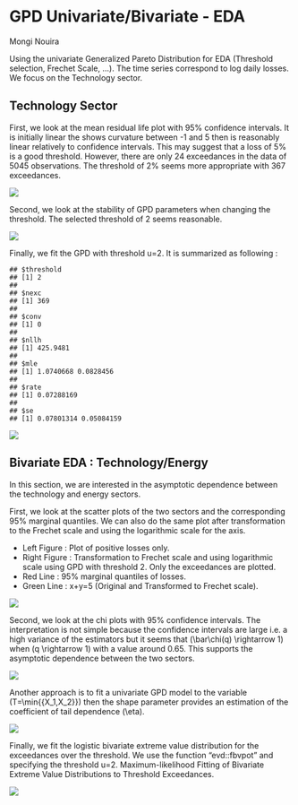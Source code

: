 GPD Univariate/Bivariate - EDA
================
Mongi Nouira

Using the univariate Generalized Pareto Distribution for EDA (Threshold
selection, Frechet Scale, …). The time series correspond to log daily
losses. We focus on the Technology sector.

<p align="center">

</p>

## Technology Sector

First, we look at the mean residual life plot with 95% confidence
intervals. It is initially linear the shows curvature between -1 and 5
then is reasonably linear relatively to confidence intervals. This may
suggest that a loss of 5% is a good threshold. However, there are only
24 exceedances in the data of 5045 observations. The threshold of 2%
seems more appropriate with 367 exceedances.

<p align="center">

<img src="cache/GPD_EDA/unnamed-chunk-3-1.png" style="display: block; margin: auto;" />

</p>

Second, we look at the stability of GPD parameters when changing the
threshold. The selected threshold of 2 seems reasonable.

<p align="center">

<img src="cache/GPD_EDA/unnamed-chunk-4-1.png" style="display: block; margin: auto;" />

</p>

Finally, we fit the GPD with threshold u=2. It is summarized as
following :

<p align="center">

    ## $threshold
    ## [1] 2
    ## 
    ## $nexc
    ## [1] 369
    ## 
    ## $conv
    ## [1] 0
    ## 
    ## $nllh
    ## [1] 425.9481
    ## 
    ## $mle
    ## [1] 1.0740668 0.0828456
    ## 
    ## $rate
    ## [1] 0.07288169
    ## 
    ## $se
    ## [1] 0.07801314 0.05084159

</p>

<p align="center">

<img src="cache/GPD_EDA/unnamed-chunk-6-1.png" style="display: block; margin: auto;" />

</p>

## Bivariate EDA : Technology/Energy

In this section, we are interested in the asymptotic dependence between
the technology and energy sectors.

First, we look at the scatter plots of the two sectors and the
corresponding 95% marginal quantiles. We can also do the same plot after
transformation to the Frechet scale and using the logarithmic scale for
the axis.

  - Left Figure : Plot of positive losses only.
  - Right Figure : Transformation to Frechet scale and using logarithmic
    scale using GPD with threshold 2. Only the exceedances are plotted.
  - Red Line : 95% marginal quantiles of losses.
  - Green Line : x+y=5 (Original and Transformed to Frechet scale).

<p align="center">

<img src="cache/GPD_EDA/unnamed-chunk-7-1.png" style="display: block; margin: auto;" />

</p>

Second, we look at the chi plots with 95% confidence intervals. The
interpretation is not simple because the confidence intervals are large
i.e. a high variance of the estimators but it seems that
\(\bar\chi(q) \rightarrow 1\) when \(q \rightarrow 1\) with a value
around 0.65. This supports the asymptotic dependence between the two
sectors.

<p align="center">

<img src="cache/GPD_EDA/unnamed-chunk-8-1.png" style="display: block; margin: auto;" />

</p>

Another approach is to fit a univariate GPD model to the variable
\(T=\min{\{X_1,X_2\}}\) then the shape parameter provides an estimation
of the coefficient of tail dependence \(\eta\).

<p align="center">

<img src="cache/GPD_EDA/unnamed-chunk-9-1.png" style="display: block; margin: auto;" />

</p>

Finally, we fit the logistic bivariate extreme value distribution for
the exceedances over the threshold. We use the function “evd::fbvpot”
and specifying the threshold u=2. Maximum-likelihood Fitting of
Bivariate Extreme Value Distributions to Threshold Exceedances.

<p align="center">

<img src="cache/GPD_EDA/unnamed-chunk-10-1.png" style="display: block; margin: auto;" />

</p>
